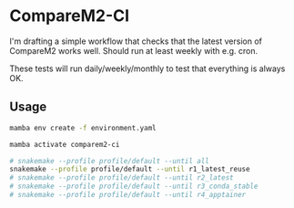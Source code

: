 # CompareM2-CI

I'm drafting a simple workflow that checks that the latest version of CompareM2 works well. Should run at least weekly with e.g. cron.


These tests will run daily/weekly/monthly to test that everything is always OK.


## Usage


```bash
mamba env create -f environment.yaml

mamba activate comparem2-ci

# snakemake --profile profile/default --until all
snakemake --profile profile/default --until r1_latest_reuse
# snakemake --profile profile/default --until r2_latest
# snakemake --profile profile/default --until r3_conda_stable
# snakemake --profile profile/default --until r4_apptainer

```
